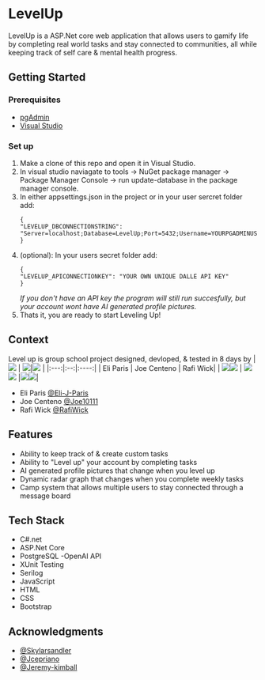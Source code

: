 # LevelUp

LevelUp is a ASP.Net core web application that allows users to gamify life by completing real world tasks and stay connected to communities, all while keeping track of self care & mental health progress.

## Getting Started

### Prerequisites

* [pgAdmin](https://www.pgadmin.org/)
* [Visual Studio](https://visualstudio.microsoft.com/)

### Set up
1. Make a clone of this repo and open it in Visual Studio.
2. In visual studio naviagate to tools -> NuGet package manager -> Package Manager Console -> run update-database in the package manager console.
3. In either appsettings.json in the project or in your user sercret folder add:
   ```
   {
   "LEVELUP_DBCONNECTIONSTRING": "Server=localhost;Database=LevelUp;Port=5432;Username=YOURPGADMINUSERNAME;Password=YOURPGADMINPASSWORD",
   }
   ```
4. (optional): In your users secret folder add:
   ```
   {
   "LEVELUP_APICONNECTIONKEY": "YOUR OWN UNIQUE DALLE API KEY"
   }
   ```
    *If you don't have an API key the program will still run succesfully, but your account wont have AI generated profile pictures.*   
5. Thats it, you are ready to start Leveling Up!

## Context
Level up is group school project designed, devloped, & tested in 8 days by
| <img src="https://github.com/Eli-J-Paris.png?">    | <img src="https://github.com/Joe10111.png?">|<img src="https://github.com/RafiWick.png?"> |
|:---:|:--:|:----:|
| Eli Paris | Joe Centeno | Rafi Wick|
|  <a href="https://www.linkedin.com/in/eli-paris-96902a285/"><img src="https://img.shields.io/badge/LinkedIn-0077B5?style=for-the-badge&logo=linkedin&logoColor=white"></img></a><a href="https://github.com/Eli-J-Paris"><img src="https://img.shields.io/badge/GitHub-100000?style=for-the-badge&logo=github&logoColor=white"></img></a>              |   <a href="https://www.linkedin.com/in/joe-centeno/"><img src="https://img.shields.io/badge/LinkedIn-0077B5?style=for-the-badge&logo=linkedin&logoColor=white"></img></a><a href="https://github.com/joe10111"><img src="https://img.shields.io/badge/GitHub-100000?style=for-the-badge&logo=github&logoColor=white"></img></a>            |<a href="https://www.linkedin.com/in/raphael-wick-285489197/"><img src="https://img.shields.io/badge/LinkedIn-0077B5?style=for-the-badge&logo=linkedin&logoColor=white"></img></a><a href="https://github.com/RafiWick"><img src="https://img.shields.io/badge/GitHub-100000?style=for-the-badge&logo=github&logoColor=white"></img></a>|
- Eli Paris [@Eli-J-Paris](https://github.com/Eli-J-Paris)
- Joe Centeno [@Joe10111](https://github.com/joe10111)
- Rafi Wick [@RafiWick](https://github.com/RafiWick)

## Features
- Ability to keep track of & create custom tasks
- Ability to "Level up" your account by completing tasks 
- AI generated profile pictures that change when you level up
- Dynamic radar graph that changes when you complete weekly tasks
- Camp system that allows multiple users to stay connected through a message board
  
## Tech Stack
- C#.net
- ASP.Net Core
- PostgreSQL
 -OpenAI API
- XUnit Testing
- Serilog
- JavaScript
- HTML
- CSS
- Bootstrap

## Acknowledgments
- [@Skylarsandler](https://github.com/skylarbsandler)
- [@Jcepriano](https://github.com/jcepriano)
- [@Jeremy-kimball](https://github.com/jeremy-kimball)


